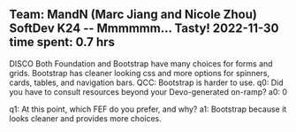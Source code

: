 ## Team: MandN (Marc Jiang and Nicole Zhou) SoftDev K24 -- Mmmmmm... Tasty! 2022-11-30 time spent: 0.7 hrs

DISCO
Both Foundation and Bootstrap have many choices for forms and grids.
Bootstrap has cleaner looking css and more options for spinners, cards, tables, and navigation bars.
QCC:
Bootstrap is harder to use.
q0: Did you have to consult resources beyond your Devo-generated on-ramp?
a0: 0

q1: At this point, which FEF do you prefer, and why?
a1: Bootstrap because it looks cleaner and provides more choices.
